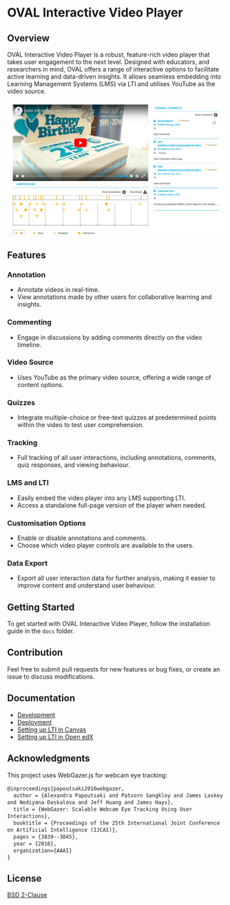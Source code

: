 # OVAL Interactive Video Player

## Overview

OVAL Interactive Video Player is a robust, feature-rich video player that takes user engagement to the next level. Designed with educators, and researchers in mind, OVAL offers a range of interactive options to facilitate active learning and data-driven insights. It allows seamless embedding into Learning Management Systems (LMS) via LTI and utilises YouTube as the video source.

![Screenshot of OVAL](docs/images/full-view.png)

## Features

### Annotation
- Annotate videos in real-time.
- View annotations made by other users for collaborative learning and insights.

### Commenting
- Engage in discussions by adding comments directly on the video timeline.

### Video Source
- Uses YouTube as the primary video source, offering a wide range of content options.

### Quizzes
- Integrate multiple-choice or free-text quizzes at predetermined points within the video to test user comprehension.

### Tracking
- Full tracking of all user interactions, including annotations, comments, quiz responses, and viewing behaviour.

### LMS and LTI
- Easily embed the video player into any LMS supporting LTI.
- Access a standalone full-page version of the player when needed.

### Customisation Options
- Enable or disable annotations and comments.
- Choose which video player controls are available to the users.

### Data Export
- Export all user interaction data for further analysis, making it easier to improve content and understand user behaviour.

## Getting Started

To get started with OVAL Interactive Video Player, follow the installation guide in the `docs` folder.

## Contribution

Feel free to submit pull requests for new features or bug fixes, or create an issue to discuss modifications.

## Documentation

- [Development](docs/development.md)
- [Deployment](docs/deployment.md)
- [Setting up LTI in Canvas](docs/setting-up-lti-in-canvas.md)
- [Setting up LTI in Open edX](docs/setting-up-lti-in-openedx.md)

## Acknowledgments

This project uses WebGazer.js for webcam eye tracking:
```
@inproceedings{papoutsaki2016webgazer,
  author = {Alexandra Papoutsaki and Patsorn Sangkloy and James Laskey and Nediyana Daskalova and Jeff Huang and James Hays},
  title = {WebGazer: Scalable Webcam Eye Tracking Using User Interactions},
  booktitle = {Proceedings of the 25th International Joint Conference on Artificial Intelligence (IJCAI)},
  pages = {3839--3845},
  year = {2016},
  organization={AAAI}
}
```

## License

[BSD 2-Clause](LICENSE)
